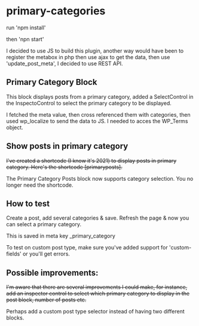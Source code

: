 # primary-categories
 
run 'npm install'

then 'npn start'

I decided to use JS to build this plugin, another way would have been to register the metabox in php then use ajax to get the data, then use 'update_post_meta', I decided to use REST API.

## Primary Category Block
This block displays posts from a primary category, added a SelectControl in the InspectoControl to select the primary category to be displayed.

I fetched the meta value, then cross referenced them with categories, then used wp_localize to send the data to JS. I needed to acces the WP_Terms object.

## Show posts in primary category
~~I've created a shortcode (I know it's 2021) to display posts in primary category. Here's the shortcode [primaryposts].~~

The Primary Category Posts block now supports category selection. You no longer need the shortcode.



## How to test
Create a post, add several categories & save.
Refresh the page & now you can select a primary category.

This is saved in meta key _primary_category

To test on custom post type, make sure you've added support for 'custom-fields' or you'll get errors.


## Possible improvements:
~~I'm aware that there are several improvements I could make, for instance, add an inspector control to select which primary category to display in the post block, number of posts etc.~~

Perhaps add a custom post type selector instead of having two different blocks.
